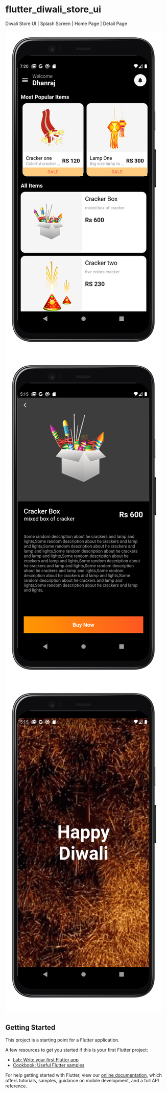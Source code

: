 # flutter_diwali_store_ui

Diwali Store UI | Splash Screen | Home Page | Detail Page

![Alt Text](https://github.com/Dhanraj-FlutterDev/flutter_diwali_store_ui/blob/master/screenshot_one.png) 
![Alt Text](https://github.com/Dhanraj-FlutterDev/flutter_diwali_store_ui/blob/master/screenshot_two.png)
![Alt Text](https://github.com/Dhanraj-FlutterDev/flutter_diwali_store_ui/blob/master/screenshot_three.png)

## Getting Started

This project is a starting point for a Flutter application.

A few resources to get you started if this is your first Flutter project:

- [Lab: Write your first Flutter app](https://flutter.dev/docs/get-started/codelab)
- [Cookbook: Useful Flutter samples](https://flutter.dev/docs/cookbook)

For help getting started with Flutter, view our
[online documentation](https://flutter.dev/docs), which offers tutorials,
samples, guidance on mobile development, and a full API reference.

